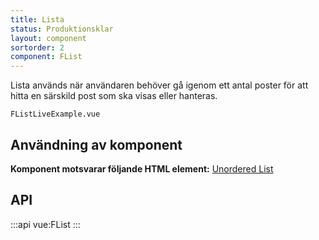 ```yaml
---
title: Lista
status: Produktionsklar
layout: component
sortorder: 2
component: FList
---
```


Lista används när användaren behöver gå igenom ett antal poster för att hitta en särskild post som ska visas eller hanteras.

```import live-example
FListLiveExample.vue
```

## Användning av komponent

**Komponent motsvarar följande HTML element:** [Unordered List](https://developer.mozilla.org/en-US/docs/Web/HTML/Element/ul)

## API

:::api
vue:FList
:::
